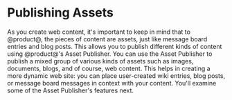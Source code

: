 # Publishing Assets [](id=publishing-assets)

As you create web content, it's important to keep in mind that to @product@, the
pieces of content are assets, just like message board entries and blog posts.
This allows you to publish different kinds of content using @product@'s Asset
Publisher. You can use the Asset Publisher to publish a mixed group of various
kinds of assets such as images, documents, blogs, and of course, web content.
This helps in creating a more dynamic web site: you can place user-created wiki
entries, blog posts, or message board messages in context with your content.
You'll examine some of the Asset Publisher's features next.
